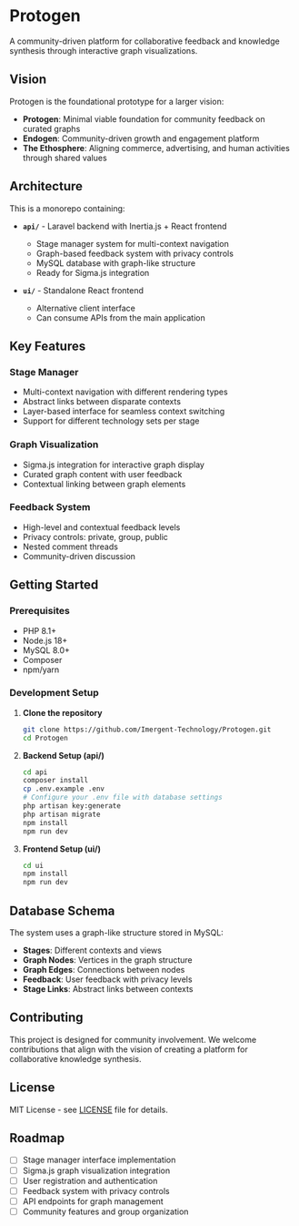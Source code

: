 # Protogen

A community-driven platform for collaborative feedback and knowledge synthesis through interactive graph visualizations.

## Vision

Protogen is the foundational prototype for a larger vision:
- **Protogen**: Minimal viable foundation for community feedback on curated graphs
- **Endogen**: Community-driven growth and engagement platform
- **The Ethosphere**: Aligning commerce, advertising, and human activities through shared values

## Architecture

This is a monorepo containing:

- **`api/`** - Laravel backend with Inertia.js + React frontend
  - Stage manager system for multi-context navigation
  - Graph-based feedback system with privacy controls
  - MySQL database with graph-like structure
  - Ready for Sigma.js integration

- **`ui/`** - Standalone React frontend
  - Alternative client interface
  - Can consume APIs from the main application

## Key Features

### Stage Manager
- Multi-context navigation with different rendering types
- Abstract links between disparate contexts
- Layer-based interface for seamless context switching
- Support for different technology sets per stage

### Graph Visualization
- Sigma.js integration for interactive graph display
- Curated graph content with user feedback
- Contextual linking between graph elements

### Feedback System
- High-level and contextual feedback levels
- Privacy controls: private, group, public
- Nested comment threads
- Community-driven discussion

## Getting Started

### Prerequisites
- PHP 8.1+
- Node.js 18+
- MySQL 8.0+
- Composer
- npm/yarn

### Development Setup

1. **Clone the repository**
   ```bash
   git clone https://github.com/Imergent-Technology/Protogen.git
   cd Protogen
   ```

2. **Backend Setup (api/)**
   ```bash
   cd api
   composer install
   cp .env.example .env
   # Configure your .env file with database settings
   php artisan key:generate
   php artisan migrate
   npm install
   npm run dev
   ```

3. **Frontend Setup (ui/)**
   ```bash
   cd ui
   npm install
   npm run dev
   ```

## Database Schema

The system uses a graph-like structure stored in MySQL:

- **Stages**: Different contexts and views
- **Graph Nodes**: Vertices in the graph structure
- **Graph Edges**: Connections between nodes
- **Feedback**: User feedback with privacy levels
- **Stage Links**: Abstract links between contexts

## Contributing

This project is designed for community involvement. We welcome contributions that align with the vision of creating a platform for collaborative knowledge synthesis.

## License

MIT License - see [LICENSE](LICENSE) file for details.

## Roadmap

- [ ] Stage manager interface implementation
- [ ] Sigma.js graph visualization integration
- [ ] User registration and authentication
- [ ] Feedback system with privacy controls
- [ ] API endpoints for graph management
- [ ] Community features and group organization 
